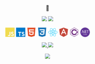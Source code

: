 <div align="center">
  <h3>👋</h3>
</div>
<div align="center">
  <img height="150em" src="https://github-readme-stats.vercel.app/api/top-langs/?username=daniloikeda&layout=compact&langs_count=7&theme=aura"/>
  <img height="150em" src="https://github-readme-stats.vercel.app/api?username=daniloikeda&show_icons=true&theme=radical&show_icons=true&include_all_commits=true&count_private=true"/>
</div>
<br/>
<div align="center">
  <img align="center" alt="JavaScript" height="30" width="30" src="https://raw.githubusercontent.com/devicons/devicon/master/icons/javascript/javascript-plain.svg">
  <img align="center" alt="TypeScript" height="30" width="30" src="https://raw.githubusercontent.com/devicons/devicon/master/icons/typescript/typescript-plain.svg">
  <img align="center" alt="HTML" height="30" width="30" src="https://raw.githubusercontent.com/devicons/devicon/master/icons/html5/html5-plain.svg">
  <img align="center" alt="CSS" height="30" width="30" src="https://raw.githubusercontent.com/devicons/devicon/master/icons/css3/css3-plain.svg">
  <img align="center" alt="ReactJS" height="30" width="30" src="https://raw.githubusercontent.com/devicons/devicon/master/icons/react/react-original.svg">
  <img align="center" alt="Csharp" height="30" width="30" src="https://raw.githubusercontent.com/devicons/devicon/master/icons/angularjs/angularjs-plain.svg">
  <img align="center" alt="Csharp" height="30" width="30" src="https://raw.githubusercontent.com/devicons/devicon/master/icons/csharp/csharp-line.svg">
  <img align="center" alt="Csharp" height="30" width="30" src="https://raw.githubusercontent.com/devicons/devicon/master/icons/dotnetcore/dotnetcore-original.svg">
</div>
<br/>

<div align="center">
  <a href="https://github.com/daniloikeda/CreatingReactAppTutorial">
    <img height="110em" src="https://github-readme-stats.vercel.app/api/pin/?username=daniloikeda&repo=CreatingReactAppTutorial&theme=gruvbox_light"/>
  </a>
  <a href="https://github.com/daniloikeda/PomodoroMethod">
    <img height="110em" src="https://github-readme-stats.vercel.app/api/pin/?username=daniloikeda&repo=pomorodo-method&theme=solarized-light"/>
  </a>
</div>
<br/>
<div align="center">
   <a href="https://www.linkedin.com/in/danilo-carneiro-ikeda-310492100/" target="_blank"><img height="25em" src="https://cdn-icons-png.flaticon.com/512/174/174857.png" target="_blank"></a>
</div>
<!--
**daniloikeda/daniloikeda** is a ✨ _special_ ✨ repository because its `README.md` (this file) appears on your GitHub profile.

Here are some ideas to get you started:

- 🔭 I’m currently working on ...
- 🌱 I’m currently learning ...
- 👯 I’m looking to collaborate on ...
- 🤔 I’m looking for help with ...
- 💬 Ask me about ...
- 📫 How to reach me: ...
- 😄 Pronouns: ...
- ⚡ Fun fact: ...
-->
